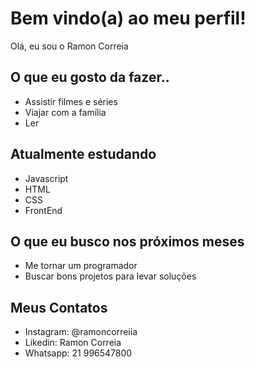# Bem vindo(a) ao meu perfil!

Olá, eu sou o Ramon Correia

## O que eu gosto da fazer..

- Assistir filmes e séries
- Viajar com a família
- Ler

## Atualmente estudando

- Javascript
- HTML
- CSS
- FrontEnd

## O que eu busco nos próximos meses

- Me tornar um programador
- Buscar bons projetos para levar soluções

## Meus Contatos

- Instagram: @ramoncorreiia
- Likedin: Ramon Correia
- Whatsapp: 21 996547800

